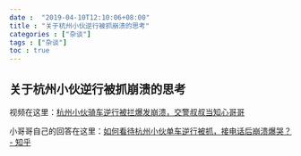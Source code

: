 ```yaml
---
date :  "2019-04-10T12:10:06+08:00" 
title : "关于杭州小伙逆行被抓崩溃的思考" 
categories : ["杂谈"] 
tags : ["杂谈"] 
toc : true
---
```


## 关于杭州小伙逆行被抓崩溃的思考

视频在这里：[杭州小伙骑车逆行被拦爆发崩溃，交警叔叔当知心哥哥](https://www.bilibili.com/video/av47951268?from=search&seid=12051173876676784167)

小哥哥自己的回答在这里：[如何看待杭州小伙单车逆行被抓，接电话后崩溃爆哭？ - 知乎](https://www.zhihu.com/question/318346341/answer/639653657)

